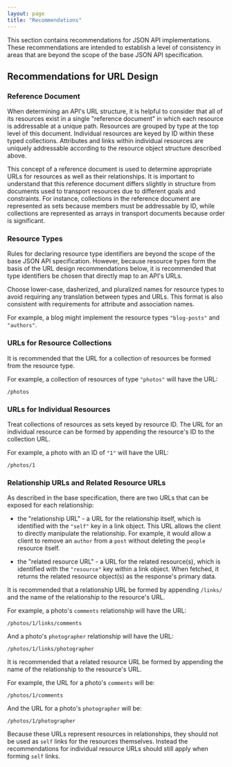 ```yaml
---
layout: page
title: "Recommendations"
---
```


This section contains recommendations for JSON API implementations. These
recommendations are intended to establish a level of consistency in areas that
are beyond the scope of the base JSON API specification.

## Recommendations for URL Design <a href="#urls" id="urls" class="headerlink"></a>

### Reference Document <a href="#urls-reference-document" id="urls-reference-document" class="headerlink"></a>

When determining an API's URL structure, it is helpful to consider that all of
its resources exist in a single "reference document" in which each resource is
addressable at a unique path. Resources are grouped by type at the top level of
this document. Individual resources are keyed by ID within these typed
collections. Attributes and links within individual resources are uniquely
addressable according to the resource object structure described above.

This concept of a reference document is used to determine appropriate URLs for
resources as well as their relationships. It is important to understand that
this reference document differs slightly in structure from documents used to
transport resources due to different goals and constraints. For instance,
collections in the reference document are represented as sets because members
must be addressable by ID, while collections are represented as arrays in
transport documents because order is significant.

### Resource Types <a href="#urls-resource-types" id="urls-resource-types" class="headerlink"></a>

Rules for declaring resource type identifiers are beyond the scope of the
base JSON API specification. However, because resource types form the basis
of the URL design recommendations below, it is recommended that type
identifiers be chosen that directly map to an API's URLs.

Choose lower-case, dasherized, and pluralized names for resource types to
avoid requiring any translation between types and URLs. This format is also
consistent with requirements for attribute and association names.

For example, a blog might implement the resource types `"blog-posts"` and
`"authors"`.

### URLs for Resource Collections <a href="#urls-resource-collections" id="urls-resource-collections" class="headerlink"></a>

It is recommended that the URL for a collection of resources be formed from
the resource type.

For example, a collection of resources of type `"photos"` will have the URL:

```text
/photos
```

### URLs for Individual Resources <a href="#urls-individual-resources" id="urls-individual-resources" class="headerlink"></a>

Treat collections of resources as sets keyed by resource ID. The URL for an
individual resource can be formed by appending the resource's ID to the
collection URL.

For example, a photo with an ID of `"1"` will have the URL:

```text
/photos/1
```

### Relationship URLs and Related Resource URLs <a href="#urls-relationships" id="urls-relationships" class="headerlink"></a>

As described in the base specification, there are two URLs that can be exposed
for each relationship:

* the "relationship URL" - a URL for the relationship itself, which is
identified with the `"self"` key in a link object. This URL allows the
client to directly manipulate the relationship. For example, it would allow
a client to remove an `author` from a `post` without deleting the `people`
resource itself.

* the "related resource URL" - a URL for the related resource(s), which is
identified with the `"resource"` key within a link object. When fetched, it
returns the related resource object(s) as the response's primary data.

It is recommended that a relationship URL be formed by appending `/links/` and
the name of the relationship to the resource's URL.

For example, a photo's `comments` relationship will have the URL:

```text
/photos/1/links/comments
```

And a photo's `photographer` relationship will have the URL:

```text
/photos/1/links/photographer
```

It is recommended that a related resource URL be formed by appending the name
of the relationship to the resource's URL.

For example, the URL for a photo's `comments` will be:

```text
/photos/1/comments
```

And the URL for a photo's `photographer` will be:

```text
/photos/1/photographer
```

Because these URLs represent resources in relationships, they should not be
used as `self` links for the resources themselves. Instead the recommendations
for individual resource URLs should still apply when forming `self` links.
